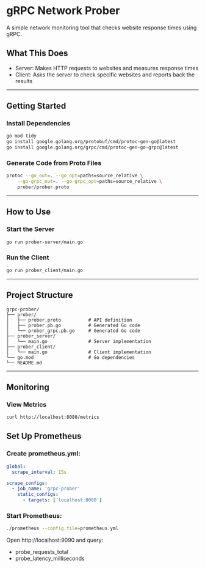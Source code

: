 # gRPC Network Prober
A simple network monitoring tool that checks website response times using gRPC. 

## What This Does
- Server: Makes HTTP requests to websites and measures response times
- Client: Asks the server to check specific websites and reports back the results
---
## Getting Started
### Install Dependencies

```bash
go mod tidy
go install google.golang.org/protobuf/cmd/protoc-gen-go@latest
go install google.golang.org/grpc/cmd/protoc-gen-go-grpc@latest
```
### Generate Code from Proto Files
```bash
protoc --go_out=. --go_opt=paths=source_relative \
    --go-grpc_out=. --go-grpc_opt=paths=source_relative \
    prober/prober.proto
``` 
---
## How to Use
### Start the Server
```bash
go run prober-server/main.go
```
### Run the Client
```bash
go run prober_client/main.go
```
---
## Project Structure
```
grpc-prober/
├── prober/
│   ├── prober.proto          # API definition
│   ├── prober.pb.go          # Generated Go code
│   └── prober_grpc.pb.go     # Generated Go code
├── prober_server/
│   └── main.go               # Server implementation
├── prober_client/
│   └── main.go               # Client implementation
└── go.mod                    # Go dependencies
└── README.md
```
---
## Monitoring
### View Metrics
```bash
curl http://localhost:8080/metrics
```
## Set Up Prometheus
### Create prometheus.yml:

```yaml
global:
  scrape_interval: 15s

scrape_configs:
  - job_name: 'grpc-prober'
    static_configs:
      - targets: ['localhost:8080']
```
### Start Prometheus:
```bash
./prometheus --config.file=prometheus.yml
```
Open http://localhost:9090 and query:

- probe_requests_total
- probe_latency_milliseconds